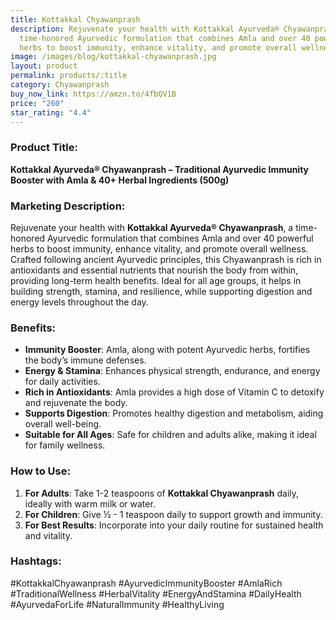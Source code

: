 ```yaml
---
title: Kottakkal Chyawanprash
description: Rejuvenate your health with Kottakkal Ayurveda® Chyawanprash, a
  time-honored Ayurvedic formulation that combines Amla and over 40 powerful
  herbs to boost immunity, enhance vitality, and promote overall wellness.
image: /images/blog/kottakkal-chyawanprash.jpg
layout: product
permalink: products/:title
category: Chyawanprash
buy_now_link: https://amzn.to/4fbQV1B
price: "260"
star_rating: "4.4"
---
```

### Product Title:
**Kottakkal Ayurveda® Chyawanprash – Traditional Ayurvedic Immunity Booster with Amla & 40+ Herbal Ingredients (500g)**

### Marketing Description:
Rejuvenate your health with **Kottakkal Ayurveda® Chyawanprash**, a time-honored Ayurvedic formulation that combines Amla and over 40 powerful herbs to boost immunity, enhance vitality, and promote overall wellness. Crafted following ancient Ayurvedic principles, this Chyawanprash is rich in antioxidants and essential nutrients that nourish the body from within, providing long-term health benefits. Ideal for all age groups, it helps in building strength, stamina, and resilience, while supporting digestion and energy levels throughout the day.

### Benefits:
- **Immunity Booster**: Amla, along with potent Ayurvedic herbs, fortifies the body’s immune defenses.
- **Energy & Stamina**: Enhances physical strength, endurance, and energy for daily activities.
- **Rich in Antioxidants**: Amla provides a high dose of Vitamin C to detoxify and rejuvenate the body.
- **Supports Digestion**: Promotes healthy digestion and metabolism, aiding overall well-being.
- **Suitable for All Ages**: Safe for children and adults alike, making it ideal for family wellness.

### How to Use:
1. **For Adults**: Take 1-2 teaspoons of **Kottakkal Chyawanprash** daily, ideally with warm milk or water.
2. **For Children**: Give ½ - 1 teaspoon daily to support growth and immunity.
3. **For Best Results**: Incorporate into your daily routine for sustained health and vitality.

### Hashtags:
#KottakkalChyawanprash #AyurvedicImmunityBooster #AmlaRich #TraditionalWellness #HerbalVitality #EnergyAndStamina #DailyHealth #AyurvedaForLife #NaturalImmunity #HealthyLiving

